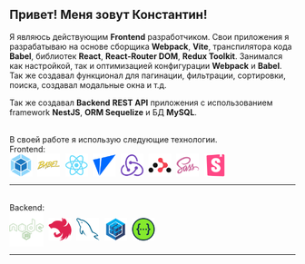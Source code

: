 ## Привет! Меня зовут Константин!

Я являюсь действующим **Frontend** разработчиком. Свои приложения я разрабатываю на основе сборщика **Webpack**, **Vite**, транспилятора кода **Babel**, библиотек **React**, **React-Router DOM**, **Redux Toolkit**. Занимался как настройкой, так и оптимизацией конфигурации
**Webpack** и **Babel**. Так же создавал функционал для пагинации, фильтрации, сортировки, поиска, создавал модальные окна и т.д.
<br>

Так же создавал **Backend** **REST API** приложения с использованием framework **NestJS**, **ORM Sequelize** и БД **MySQL**.

<br>
В своей работе я использую следующие технологии.

<br>
Frontend:
<br>

<div align="left">
<img align="center" src="icons/webpack-original.svg" height="40" width="40" style="margin-right: 5px"/>
<img align="center" src="icons/babel-original.svg" height="40" width="40" style="margin-right: 5px"/>
<img align="center" src="icons/react-original.svg" height="40" width="40" style="margin-right: 5px"/>
<img align="center" src="icons/vite-original.svg" height="40" width="40" style="margin-right: 5px"/>
<img align="center" src="icons/redux-original.svg" height="40" width="40" style="margin-right: 5px"/>
<img align="center" src="icons/reactrouter-original.svg" height="40" width="40" style="margin-right: 5px"/>
<img align="center" src="icons/sass-original.svg" height="40" width="40" style="margin-right: 5px"/>
<img align="center" src="icons/storybook-original.svg" height="40" width="40" style="margin-right: 5px"/>
</div>

---

<br>
Backend:
<br>

<div align="left">
<img align="center" src="icons/nodejs-line-wordmark.svg" height="60" width="60" style="margin-right: 5px"/>
<img align="center" src="icons/nestjs-original.svg" height="40" width="40" style="margin-right: 5px"/>
<img align="center" src="icons/mysql-original.svg" height="40" width="40" style="margin-right: 5px"/>
<img align="center" src="icons/sequelize-original.svg" height="40" width="40" style="margin-right: 5px"/>
<img align="center" src="icons/swagger-original.svg" height="40" width="40" style="margin-right: 5px"/>
</div>

---

